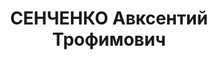 ---
title: СЕНЧЕНКО Авксентий Трофимович
description: "Род. в 1898. Проживал: г. Орск. Производитель работ Водоканалстрой \n\
  \  Приговор: ВК ВС СССР, 04.02.1938 – ВМН. \n  Реабилитирован 03.08.1957"
---